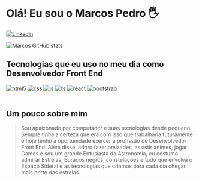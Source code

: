 # Olá! Eu sou o Marcos Pedro 🖐️

[![Linkedin](https://img.shields.io/badge/LinkedIn-0077B5?style=for-the-badge&logo=linkedin&logoColor=white)](https://www.linkedin.com/in/marcos-pedro-alves-376a7b209)

![Marcos GitHub stats](https://github-readme-stats.vercel.app/api?username=marcospedroweb)

## Tecnologias que eu uso no meu dia como Desenvolvedor Front End


<div style="display: inline_block">
  <img align="center" alt="html5" src="https://img.shields.io/badge/HTML5-E34F26?style=for-the-badge&logo=html5&logoColor=white" />
  <img align="center" alt="css" src="https://img.shields.io/badge/CSS3-1572B6?style=for-the-badge&logo=css3&logoColor=white" />
  <img align="center" alt="js" src="https://img.shields.io/badge/JavaScript-F7DF1E?style=for-the-badge&logo=javascript&logoColor=black" />
  <img align="center" alt="ts" src="https://img.shields.io/badge/TypeScript-007ACC?style=for-the-badge&logo=typescript&logoColor=white" />
  <img align="center" alt="react" src="https://img.shields.io/badge/React-20232A?style=for-the-badge&logo=react&logoColor=61DAFB" />
  <img align="center" alt="bootstrap" src="https://img.shields.io/badge/Bootstrap-563D7C?style=for-the-badge&logo=bootstrap&logoColor=white" />
</div><br/>

## Um pouco sobre mim
> Sou apaixonado por computador e suas tecnologias desde pequeno. Sempre tinha a certeza que era com isso que trabalharia futuramente e hoje tenho a oportunidade exercer a profissão de Desenvolvedor Front End. Além disso, adoro fazer amizades, assistir animes, jogar Games e sou um grande Entusiasta da Astronomia, eu costumo admirar Estrelas, Buracos negros, constelações e tudo que envolva o Espaço Sideral e as tecnologias que criamos para cada dia chegar mais perto das estrelas.


